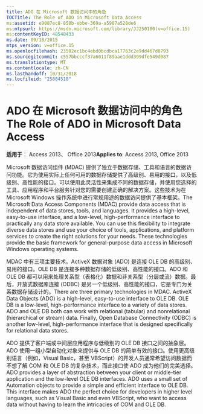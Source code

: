 ```yaml
---
title: ADO 在 Microsoft 数据访问中的角色
TOCTitle: The Role of ADO in Microsoft Data Access
ms:assetid: e9087ec8-850b-ebbe-369a-a5987a528de6
ms:mtpsurl: https://msdn.microsoft.com/library/JJ250180(v=office.15)
ms:contentKeyID: 48548433
ms.date: 09/18/2015
mtps_version: v=office.15
ms.openlocfilehash: 23502ec1bc4ebd0bcdbca17763c2e9dd467d8793
ms.sourcegitcommit: c557bbcccf37a6011f89aae1ddd399dfe549d087
ms.translationtype: MT
ms.contentlocale: zh-CN
ms.lasthandoff: 10/31/2018
ms.locfileid: "25884518"
---
```

# <a name="the-role-of-ado-in-microsoft-data-access"></a><span data-ttu-id="ac78f-102">ADO 在 Microsoft 数据访问中的角色</span><span class="sxs-lookup"><span data-stu-id="ac78f-102">The Role of ADO in Microsoft Data Access</span></span>


<span data-ttu-id="ac78f-103">**适用于**： Access 2013、 Office 2013</span><span class="sxs-lookup"><span data-stu-id="ac78f-103">**Applies to**: Access 2013, Office 2013</span></span>

<span data-ttu-id="ac78f-p101">Microsoft 数据访问组件 (MDAC) 提供了独立于数据存储、工具和语言的数据访问功能。它为使用实际上任何可用的数据存储提供了高级别、易用的接口，以及低级别、高性能的接口。可以使用此灵活性来集成不同的数据存储，并使用您选择的工具、应用程序和平台服务针对您的需要创建正确的解决方案。这些技术为在 Microsoft Windows 操作系统中进行常规用途的数据访问提供了基本框架。</span><span class="sxs-lookup"><span data-stu-id="ac78f-p101">The Microsoft Data Access Components (MDAC) provide data access that is independent of data stores, tools, and languages. It provides a high-level, easy-to-use interface, and a low-level, high-performance interface to practically any data store available. You can use this flexibility to integrate diverse data stores and use your choice of tools, applications, and platform services to create the right solutions for your needs. These technologies provide the basic framework for general-purpose data access in Microsoft Windows operating systems.</span></span>

<span data-ttu-id="ac78f-p102">MDAC 中有三项主要技术。ActiveX 数据对象 (ADO) 是连接 OLE DB 的高级别、易用的接口。OLE DB 是连接多种数据存储的低级别、高性能的接口。ADO 和 OLE DB 都可以用来处理关系型（表格化）数据和非关系型（分层或流）数据。最后，开放式数据库连接 (ODBC) 是另一个低级别、高性能的接口，它是专门为关系数据存储设计的。</span><span class="sxs-lookup"><span data-stu-id="ac78f-p102">There are three primary technologies in MDAC. ActiveX Data Objects (ADO) is a high-level, easy-to-use interface to OLE DB. OLE DB is a low-level, high-performance interface to a variety of data stores. ADO and OLE DB both can work with relational (tabular) and nonrelational (hierarchical or stream) data. Finally, Open Database Connectivity (ODBC) is another low-level, high-performance interface that is designed specifically for relational data stores.</span></span>

<span data-ttu-id="ac78f-p103">ADO 提供了客户端或中间层应用程序与低级别的 OLE DB 接口之间的抽象层。ADO 使用一组小型自动化对象来提供与 OLE DB 的简单有效的接口。使用更高级别语言（例如，Visual Basic，甚至 VBScript）的开发人员通常希望访问数据而不想了解 COM 和 OLE DB 的复杂技术，而此接口使 ADO 成为他们的完美选择。</span><span class="sxs-lookup"><span data-stu-id="ac78f-p103">ADO provides a layer of abstraction between your client or middle-tier application and the low-level OLE DB interfaces. ADO uses a small set of Automation objects to provide a simple and efficient interface to OLE DB. This interface makes ADO the perfect choice for developers in higher level languages, such as Visual Basic and even VBScript, who want to access data without having to learn the intricacies of COM and OLE DB.</span></span>

